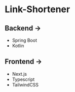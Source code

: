 # Link-Shortener 

## Backend ->
* Spring Boot
* Kotlin

## Frontend ->
* Next.js
* Typescript
* TailwindCSS